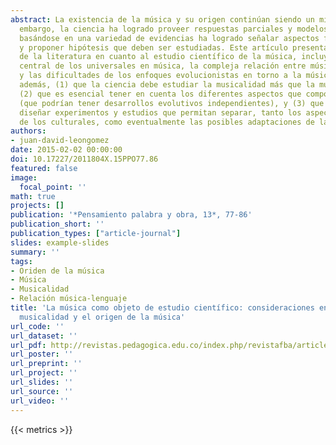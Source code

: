 ```yaml
---
abstract: La existencia de la música y su origen continúan siendo un misterio. Sin
  embargo, la ciencia ha logrado proveer respuestas parciales y modelos teóricos,
  basándose en una variedad de evidencias ha logrado señalar aspectos fundamentales
  y proponer hipótesis que deben ser estudiadas. Este artículo presenta una revisión
  de la literatura en cuanto al estudio científico de la música, incluyendo el problema
  central de los universales en música, la compleja relación entre música y lenguaje
  y las dificultades de los enfoques evolucionistas en torno a la música. Propone,
  además, (1) que la ciencia debe estudiar la musicalidad más que la música misma,
  (2) que es esencial tener en cuenta los diferentes aspectos que componen la musicalidad
  (que podrían tener desarrollos evolutivos independientes), y (3) que es importante
  diseñar experimentos y estudios que permitan separar, tanto los aspectos biológicos
  de los culturales, como eventualmente las posibles adaptaciones de las exaptaciones.
authors:
- juan-david-leongomez
date: 2015-02-02 00:00:00
doi: 10.17227/2011804X.15PPO77.86
featured: false
image:
  focal_point: ''
math: true
projects: []
publication: '*Pensamiento palabra y obra, 13*, 77-86'
publication_short: ''
publication_types: ["article-journal"]
slides: example-slides
summary: ''
tags:
- Oriden de la música
- Música
- Musicalidad
- Relación música-lenguaje
title: 'La música como objeto de estudio científico: consideraciones en torno a la
  musicalidad y el origen de la música'
url_code: ''
url_dataset: ''
url_pdf: http://revistas.pedagogica.edu.co/index.php/revistafba/article/view/2980/2675
url_poster: ''
url_preprint: ''
url_project: ''
url_slides: ''
url_source: ''
url_video: ''
---
```

{{< metrics >}}
